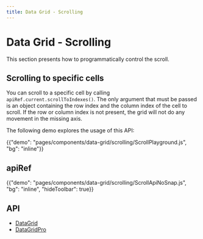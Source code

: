 ```yaml
---
title: Data Grid - Scrolling
---
```


# Data Grid - Scrolling

<p class="description">This section presents how to programmatically control the scroll.</p>

## Scrolling to specific cells [<span class="pro"></span>](https://material-ui.com/store/items/material-ui-pro/)

You can scroll to a specific cell by calling `apiRef.current.scrollToIndexes()`.
The only argument that must be passed is an object containing the row index and the column index of the cell to scroll.
If the row or column index is not present, the grid will not do any movement in the missing axis.

The following demo explores the usage of this API:

{{"demo": "pages/components/data-grid/scrolling/ScrollPlayground.js", "bg": "inline"}}

## apiRef [<span class="pro"></span>](https://material-ui.com/store/items/material-ui-pro/)

{{"demo": "pages/components/data-grid/scrolling/ScrollApiNoSnap.js", "bg": "inline", "hideToolbar": true}}

## API

- [DataGrid](/api/data-grid/data-grid/)
- [DataGridPro](/api/data-grid/data-grid-pro/)
